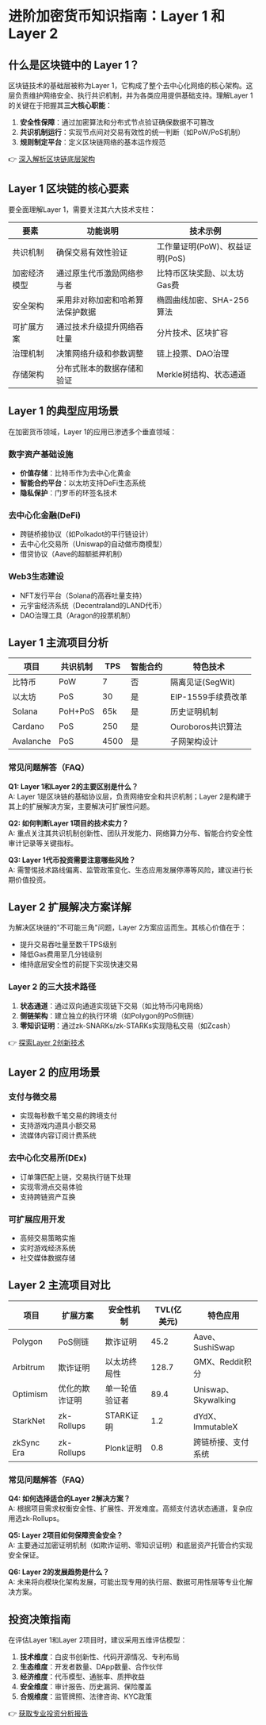 # 进阶加密货币知识指南：Layer 1 和 Layer 2

## 什么是区块链中的 Layer 1？

区块链技术的基础层被称为Layer 1，它构成了整个去中心化网络的核心架构。这层负责维护网络安全、执行共识机制，并为各类应用提供基础支持。理解Layer 1的关键在于把握其**三大核心职能**：

1. **安全性保障**：通过加密算法和分布式节点验证确保数据不可篡改
2. **共识机制运行**：实现节点间对交易有效性的统一判断（如PoW/PoS机制）
3. **规则制定平台**：定义区块链网络的基本运作规范

👉 [深入解析区块链底层架构](https://bit.ly/okx_welcome)

## Layer 1 区块链的核心要素

要全面理解Layer 1，需要关注其六大技术支柱：

| 要素          | 功能说明                                                                 | 技术示例                          |
|---------------|--------------------------------------------------------------------------|-----------------------------------|
| 共识机制      | 确保交易有效性验证                                                        | 工作量证明(PoW)、权益证明(PoS)    |
| 加密经济模型  | 通过原生代币激励网络参与者                                               | 比特币区块奖励、以太坊Gas费        |
| 安全架构      | 采用非对称加密和哈希算法保护数据                                         | 椭圆曲线加密、SHA-256算法          |
| 可扩展方案    | 通过技术升级提升网络吞吐量                                               | 分片技术、区块扩容                 |
| 治理机制      | 决策网络升级和参数调整                                                  | 链上投票、DAO治理                  |
| 存储架构      | 分布式账本的数据存储和验证                                              | Merkle树结构、状态通道             |

## Layer 1 的典型应用场景

在加密货币领域，Layer 1的应用已渗透多个垂直领域：

### 数字资产基础设施
- **价值存储**：比特币作为去中心化黄金
- **智能合约平台**：以太坊支持DeFi生态系统
- **隐私保护**：门罗币的环签名技术

### 去中心化金融(DeFi)
- 跨链桥接协议（如Polkadot的平行链设计）
- 去中心化交易所（Uniswap的自动做市商模型）
- 借贷协议（Aave的超额抵押机制）

### Web3生态建设
- NFT发行平台（Solana的高吞吐量支持）
- 元宇宙经济系统（Decentraland的LAND代币）
- DAO治理工具（Aragon的投票机制）

## Layer 1 主流项目分析

| 项目          | 共识机制 | TPS  | 智能合约 | 特色技术                     |
|---------------|----------|------|----------|------------------------------|
| 比特币        | PoW      | 7    | 否       | 隔离见证(SegWit)             |
| 以太坊        | PoS      | 30   | 是       | EIP-1559手续费改革           |
| Solana        | PoH+PoS  | 65k  | 是       | 历史证明机制                 |
| Cardano       | PoS      | 250  | 是       | Ouroboros共识算法            |
| Avalanche     | PoS      | 4500 | 是       | 子网架构设计                 |

### 常见问题解答（FAQ）

**Q1: Layer 1和Layer 2的主要区别是什么？**  
A: Layer 1是区块链的基础协议层，负责网络安全和共识机制；Layer 2是构建于其上的扩展解决方案，主要解决可扩展性问题。

**Q2: 如何判断Layer 1项目的技术实力？**  
A: 重点关注其共识机制创新性、团队开发能力、网络算力分布、智能合约安全性审计记录等关键指标。

**Q3: Layer 1代币投资需要注意哪些风险？**  
A: 需警惕技术路线偏离、监管政策变化、生态应用发展停滞等风险，建议进行长期价值投资。

## Layer 2 扩展解决方案详解

为解决区块链的"不可能三角"问题，Layer 2方案应运而生。其核心价值在于：

- 提升交易吞吐量至数千TPS级别
- 降低Gas费用至几分钱级别
- 维持底层安全性的前提下实现快速交易

### Layer 2 的三大技术路径

1. **状态通道**：通过双向通道实现链下交易（如比特币闪电网络）
2. **侧链架构**：建立独立的执行环境（如Polygon的PoS侧链）
3. **零知识证明**：通过zk-SNARKs/zk-STARKs实现隐私交易（如Zcash）

👉 [探索Layer 2创新技术](https://bit.ly/okx_welcome)

## Layer 2 的应用场景

### 支付与微交易
- 实现每秒数千笔交易的跨境支付
- 支持游戏内道具小额交易
- 流媒体内容订阅计费系统

### 去中心化交易所(DEx)
- 订单簿匹配上链，交易执行链下处理
- 实现零滑点交易体验
- 支持跨链资产互换

### 可扩展应用开发
- 高频交易策略实施
- 实时游戏经济系统
- 社交媒体数据存储

## Layer 2 主流项目对比

| 项目          | 扩展方案     | 安全性机制           | TVL(亿美元) | 特色应用              |
|---------------|--------------|----------------------|-------------|-----------------------|
| Polygon       | PoS侧链      | 欺诈证明             | 45.2        | Aave、SushiSwap       |
| Arbitrum      | 欺诈证明     | 以太坊终局性         | 128.7       | GMX、Reddit积分       |
| Optimism      | 优化的欺诈证明 | 单一轮值验证者       | 89.4        | Uniswap、Skywalking   |
| StarkNet      | zk-Rollups   | STARK证明            | 1.2         | dYdX、ImmutableX      |
| zkSync Era    | zk-Rollups   | Plonk证明            | 0.8         | 跨链桥接、支付系统    |

### 常见问题解答（FAQ）

**Q4: 如何选择适合的Layer 2解决方案？**  
A: 根据项目需求权衡安全性、扩展性、开发难度。高频支付选状态通道，复杂应用选zk-Rollups。

**Q5: Layer 2项目如何保障资金安全？**  
A: 主要通过加密证明机制（如欺诈证明、零知识证明）和底层资产托管合约实现安全保证。

**Q6: Layer 2的发展趋势是什么？**  
A: 未来将向模块化架构发展，可能出现专用的执行层、数据可用性层等专业化解决方案。

## 投资决策指南

在评估Layer 1和Layer 2项目时，建议采用五维评估模型：

1. **技术维度**：白皮书创新性、代码开源情况、专利布局
2. **生态维度**：开发者数量、DApp数量、合作伙伴
3. **经济维度**：代币模型、通胀率、质押收益
4. **安全维度**：审计报告、历史漏洞、保险覆盖
5. **合规维度**：监管牌照、法律咨询、KYC政策

👉 [获取专业投资分析报告](https://bit.ly/okx_welcome)